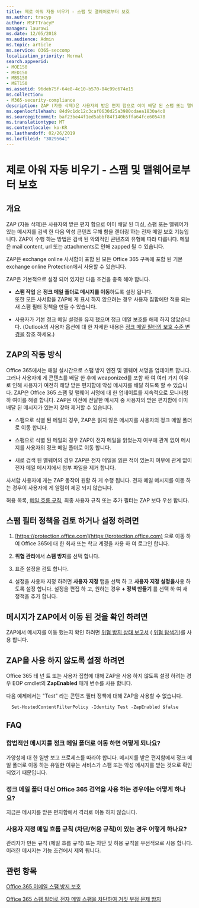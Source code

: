 ```yaml
---
title: 제로 아워 자동 비우기 - 스팸 및 맬웨어로부터 보호
ms.author: tracyp
author: MSFTTracyP
manager: laurawi
ms.date: 12/05/2018
ms.audience: Admin
ms.topic: article
ms.service: O365-seccomp
localization_priority: Normal
search.appverid:
- MOE150
- MED150
- MBS150
- MET150
ms.assetid: 96deb75f-64e8-4c10-b570-84c99c674e15
ms.collection:
- M365-security-compliance
description: ZAP (자동 삭제)은 사용자의 받은 편지 함으로 이미 배달 된 스팸 또는 맬웨어가 있는 메시지를 검색 한 다음 악의적인 콘텐츠를 렌더링 하는 전자 메일 보호 기능입니다. ZAP이 수행 하는 방법은 검색 된 악의적인 콘텐츠의 유형에 따라 다릅니다.
ms.openlocfilehash: 84d9c1dc12c3caf0630d25a3980cdaea1830a4c0
ms.sourcegitcommit: baf23be44f1ed5abbf84f140b5ffa64fce605478
ms.translationtype: MT
ms.contentlocale: ko-KR
ms.lasthandoff: 02/26/2019
ms.locfileid: "30295641"
---
```

# <a name="zero-hour-auto-purge---protection-against-spam-and-malware"></a>제로 아워 자동 비우기 - 스팸 및 맬웨어로부터 보호

## <a name="overview"></a>개요

ZAP (자동 삭제)은 사용자의 받은 편지 함으로 이미 배달 된 피싱, 스팸 또는 맬웨어가 있는 메시지를 검색 한 다음 악성 콘텐츠 무해 함을 렌더링 하는 전자 메일 보호 기능입니다. ZAP이 수행 하는 방법은 검색 된 악의적인 콘텐츠의 유형에 따라 다릅니다. 메일은 mail content, url 또는 attachments로 인해 zapped 될 수 있습니다.
  
ZAP은 exchange online 사서함이 포함 된 모든 Office 365 구독에 포함 된 기본 exchange online Protection에서 사용할 수 있습니다.

ZAP은 기본적으로 설정 되어 있지만 다음 조건을 충족 해야 합니다.
  
- **스팸 작업** 은 **정크 메일 폴더로 메시지를 이동**하도록 설정 됩니다. <br/>또한 모든 사서함을 ZAP에 게 표시 하지 않으려는 경우 사용자 집합에만 적용 되는 새 스팸 필터 정책을 만들 수 있습니다.

- 사용자가 기본 정크 메일 설정을 유지 했으며 정크 메일 보호를 해제 하지 않았습니다. (Outlook의 사용자 옵션에 대 한 자세한 내용은 [정크 메일 필터의 보호 수준 변경을](https://support.office.com/article/change-the-level-of-protection-in-the-junk-email-filter-e89c12d8-9d61-4320-8c57-d982c8d52f6b) 참조 하세요.) 
  
## <a name="how-does-zap-work"></a>ZAP의 작동 방식

Office 365에서는 매일 실시간으로 스팸 방지 엔진 및 맬웨어 서명을 업데이트 합니다. 그러나 사용자에 게 콘텐츠를 배달 한 후에 weaponized를 포함 하 여 여러 가지 이유로 인해 사용자가 여전히 해당 받은 편지함에 악성 메시지를 배달 하도록 할 수 있습니다. ZAP은 Office 365 스팸 및 맬웨어 서명에 대 한 업데이트를 지속적으로 모니터링 하 여이를 해결 합니다. ZAP은 이전에 전달한 메시지 중 사용자의 받은 편지함에 이미 배달 된 메시지가 있는지 찾아 제거할 수 있습니다. 

- 스팸으로 식별 된 메일의 경우, ZAP은 읽지 않은 메시지를 사용자의 정크 메일 폴더로 이동 합니다. 

- 스팸으로 식별 된 메일의 경우 ZAP이 전자 메일을 읽었는지 여부에 관계 없이 메시지를 사용자의 정크 메일 폴더로 이동 합니다.

- 새로 검색 된 맬웨어의 경우 ZAP은 전자 메일을 읽은 적이 있는지 여부에 관계 없이 전자 메일 메시지에서 첨부 파일을 제거 합니다. 
  
사서함 사용자에 게는 ZAP 동작이 원활 하 게 수행 됩니다. 전자 메일 메시지를 이동 하는 경우이 사용자에 게 알림이 제공 되지 않습니다.
  
허용 목록, [메일 흐름 규칙](https://go.microsoft.com/fwlink/p/?LinkId=722755), 최종 사용자 규칙 또는 추가 필터는 ZAP 보다 우선 합니다.
  
## <a name="to-review-or-set-up-a-spam-filter-policy"></a>스팸 필터 정책을 검토 하거나 설정 하려면
  
1. [https://protection.office.com](https://protection.office.com) 으로 이동 하 여 Office 365에 대 한 회사 또는 학교 계정을 사용 하 여 로그인 합니다.

2. **위협 관리**에서 **스팸 방지**를 선택 합니다.

3. 표준 설정을 검토 합니다. 

4. 설정을 사용자 지정 하려면 **사용자 지정** 탭을 선택 하 고 **사용자 지정 설정을**사용 하도록 설정 합니다. 설정을 편집 하 고, 원하는 경우 **+ 정책 만들기** 를 선택 하 여 새 정책을 추가 합니다. 
    
## <a name="to-see-if-zap-moved-your-message"></a>메시지가 ZAP에서 이동 된 것을 확인 하려면

ZAP에서 메시지를 이동 했는지 확인 하려면 [위협 방지 상태 보고서](view-email-security-reports.md#threat-protection-status-report) ( [위협 탐색기](use-explorer-in-security-and-compliance.md))를 사용 합니다.
    
## <a name="to-disable-zap"></a>ZAP을 사용 하지 않도록 설정 하려면
  
Office 365 테 넌 트 또는 사용자 집합에 대해 ZAP을 사용 하지 않도록 설정 하려는 경우 EOP cmdlet의 **ZapEnabled** 매개 [](https://go.microsoft.com/fwlink/p/?LinkId=722758)변수를 사용 합니다.
    
다음 예제에서는 "Test" 라는 콘텐츠 필터 정책에 대해 ZAP을 사용할 수 없습니다.
    
```
  Set-HostedContentFilterPolicy -Identity Test -ZapEnabled $false
```

## <a name="faq"></a>FAQ

### <a name="what-happens-if-a-legitimate-message-is-moved-to-the-junk-mail-folder"></a>합법적인 메시지를 정크 메일 폴더로 이동 하면 어떻게 되나요?
  
가양성에 대 한 일반 보고 프로세스를 따라야 합니다. 메시지를 받은 편지함에서 정크 메일 폴더로 이동 하는 유일한 이유는 서비스가 스팸 또는 악성 메시지를 받는 것으로 확인 되었기 때문입니다.
  
### <a name="what-if-i-use-the-office-365-quarantine-instead-of-the-junk-mail-folder"></a>정크 메일 폴더 대신 Office 365 검역을 사용 하는 경우에는 어떻게 하나요?
  
지금은 메시지를 받은 편지함에서 격리로 이동 하지 않습니다.
  
### <a name="what-if-i-have-a-custom-mail-flow-rule-block-allow-rule"></a>사용자 지정 메일 흐름 규칙 (차단/허용 규칙)이 있는 경우 어떻게 하나요?
  
관리자가 만든 규칙 (메일 흐름 규칙) 또는 차단 및 허용 규칙을 우선적으로 사용 합니다. 이러한 메시지는 기능 조건에서 제외 됩니다.
  
## <a name="related-topics"></a>관련 항목

[Office 365 이메일 스팸 방지 보호](anti-spam-protection.md)
  
[Office 365 스팸 필터로 전자 메일 스팸을 차단하여 거짓 부정 문제 방지](reduce-spam-email.md)
  

